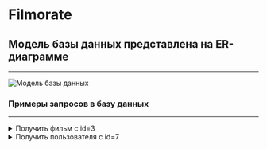 # Filmorate

## Модель базы данных представлена на ER-диаграмме

---
![Модель базы данных](src/main/resources/DBModel-ER-Diagra.png)

### Примеры запросов в базу данных

---

<details>
  <summary>Получить фильм с id=3</summary>

```sql
    SELECT *
    FROM films
    WHERE film_id = 3;
```

</details>  

<details>
  <summary>Получить пользователя с id=7</summary>

```sql
    SELECT *
    FROM users
    WHERE user_id = 7;
```

</details>  
